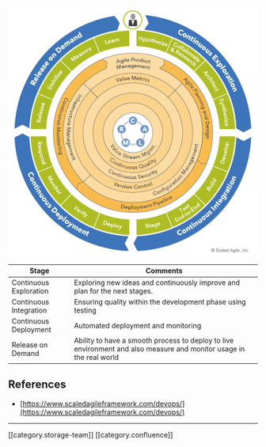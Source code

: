 

![](images/storage/DevSecOps_Keystone_All_WEB.png)



|  **Stage**  |  **Comments**  | 
|  --- |  --- | 
| Continuous Exploration | Exploring new ideas and continuously improve and plan for the next stages. | 
| Continuous Integration | Ensuring quality within the development phase using testing | 
| Continuous Deployment | Automated deployment and monitoring | 
| Release on Demand | Ability to have a smooth process to deploy to live environment and also measure and monitor usage in the real world | 




## References

* [https://www.scaledagileframework.com/devops/](https://www.scaledagileframework.com/devops/)





*****

[[category.storage-team]] 
[[category.confluence]] 
